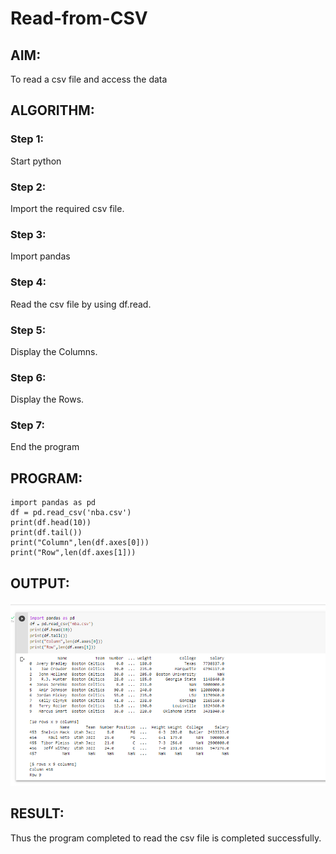 # Read-from-CSV

## AIM: 
To read a csv file and access the data

## ALGORITHM:
### Step 1:
Start python

### Step 2:
Import the required csv file.

### Step 3:
Import pandas

### Step 4:
Read the csv file by using df.read.

### Step 5:
Display the Columns.

### Step 6:
Display the Rows.

### Step 7:
End the program

## PROGRAM:
~~~
import pandas as pd
df = pd.read_csv('nba.csv')
print(df.head(10))
print(df.tail())
print("Column",len(df.axes[0]))
print("Row",len(df.axes[1]))
~~~

## OUTPUT:
![OUTPUT](/IMAGES/img1.png)

## RESULT:
Thus the program completed to read the csv file is completed successfully.